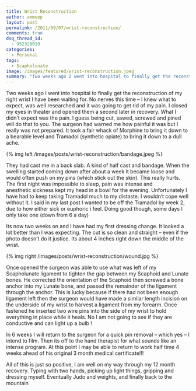 ```yaml
---
title: Wrist Reconstruction
author: ammeep
layout: post
permalink: /2011/09/07/wrist-reconstruction/
comments: true
dsq_thread_id:
  - 952326019
categories:
  - Personal
tags:
  - Scapholunate
image: /images/featured/wrist-reconstruction.jpeg
summary: "Two weeks ago I went into hospital to finally get the reconstruction of my right wrist I have been waiting for. After what seems like an eterntiy I am going to be cut, sawed, screwed and pined. A little like a knee reconstruction - only on a much smaller scale"
---
```


Two weeks ago I went into hospital to finally get the reconstruction of my right wrist I have been waiting for. No nerves this time – I knew what to expect, was well researched and it was going to get rid of my pain. I closed my eyes in theater and opened them a second later in recovery. What I didn’t expect was the pain. I guess being cut, sawed, screwed and pined will do that to you. The surgeon had warned me how painful it was but I really was not prepared. It took a fair whack of Morphine to bring it down to a bearable level and Tramadol (synthetic opiate) to bring it down to a dull ache.

{% img left /images/posts/wrist-reconstruction/bandage.jpeg %}


They had cast me in a back slab. A kind of half cast and bandage. When the swelling started coming down after about a week it became loose and would often push on my pins (which stick out the skin). This really hurts. The first night was impossible to sleep, pain was intense and anesthetic sickness kept my head in a bowl for the evening. Unfortunately I have had to keep taking Tramadol much to my distaste. I wouldn’t cope well without it. I said in my last post I wanted to be off the Tramadol by week 2, due to how either sick or euphoric i feel. Doing good though, some days I only take one (down from 6 a day)  


Its now two weeks on and I have had my first dressing change. It looked a lot better than I was expecting. The cut is so clean and straight – even if the photo doesn’t do it justice. Its about 4 inches right down the middle of the wrist.

{% img right /images/posts/wrist-reconstruction/wound.jpg %}

Once opened the surgeon was able to use what was left of my Scapholunate ligament to tighten the gap between my Scaphoid and Lunate bones. He corrected the orientation of the Scaphoid then screwed a bone anchor into my Lunate bone, and passed the remainder of the ligament through the anchor. This is lucky because if there had not been enough ligament left then the surgeon would have made a similar length incision on the underside of my wrist to harvest a ligament from my forearm. Once fastened he inserted two wire pins into the side of my wrist to hold everything in place while it heals. No I am not going to see if they are conductive and can light up a bulb !


In 6 weeks I will return to the surgeon for a quick pin removal – which yes – I intend to film. Then its off to the hand therapist for what sounds like an intense program. At this point I may be able to return to work half time 4 weeks ahead of his original 3 month medical certificate!!!

All of this is just so positive, I am well on my way through my 12 month recovery. Typing with two hands, picking up light things, gripping and dressing myself. Eventually Judo and weights, and finally back to the mountain